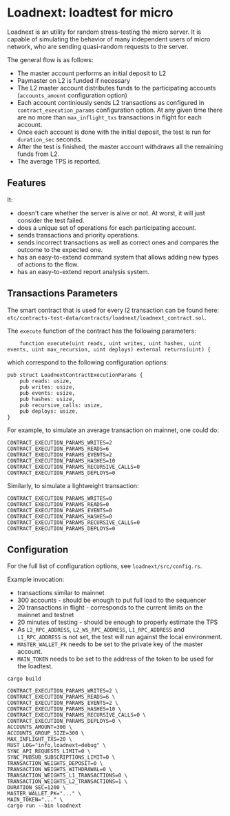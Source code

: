 # Loadnext: loadtest for micro

Loadnext is an utility for random stress-testing the micro server. It is capable of simulating the behavior of many
independent users of micro network, who are sending quasi-random requests to the server.

The general flow is as follows:

- The master account performs an initial deposit to L2
- Paymaster on L2 is funded if necessary
- The L2 master account distributes funds to the participating accounts (`accounts_amount` configuration option)
- Each account continiously sends L2 transactions as configured in `contract_execution_params` configuration option. At
  any given time there are no more than `max_inflight_txs` transactions in flight for each account.
- Once each account is done with the initial deposit, the test is run for `duration_sec` seconds.
- After the test is finished, the master account withdraws all the remaining funds from L2.
- The average TPS is reported.

## Features

It:

- doesn't care whether the server is alive or not. At worst, it will just consider the test failed.
- does a unique set of operations for each participating account.
- sends transactions and priority operations.
- sends incorrect transactions as well as correct ones and compares the outcome to the expected one.
- has an easy-to-extend command system that allows adding new types of actions to the flow.
- has an easy-to-extend report analysis system.

## Transactions Parameters

The smart contract that is used for every l2 transaction can be found here:
`etc/contracts-test-data/contracts/loadnext/loadnext_contract.sol`.

The `execute` function of the contract has the following parameters:

```
    function execute(uint reads, uint writes, uint hashes, uint events, uint max_recursion, uint deploys) external returns(uint) {
```

which correspond to the following configuration options:

```
pub struct LoadnextContractExecutionParams {
    pub reads: usize,
    pub writes: usize,
    pub events: usize,
    pub hashes: usize,
    pub recursive_calls: usize,
    pub deploys: usize,
}
```

For example, to simulate an average transaction on mainnet, one could do:

```
CONTRACT_EXECUTION_PARAMS_WRITES=2
CONTRACT_EXECUTION_PARAMS_READS=6
CONTRACT_EXECUTION_PARAMS_EVENTS=2
CONTRACT_EXECUTION_PARAMS_HASHES=10
CONTRACT_EXECUTION_PARAMS_RECURSIVE_CALLS=0
CONTRACT_EXECUTION_PARAMS_DEPLOYS=0
```

Similarly, to simulate a lightweight transaction:

```
CONTRACT_EXECUTION_PARAMS_WRITES=0
CONTRACT_EXECUTION_PARAMS_READS=0
CONTRACT_EXECUTION_PARAMS_EVENTS=0
CONTRACT_EXECUTION_PARAMS_HASHES=0
CONTRACT_EXECUTION_PARAMS_RECURSIVE_CALLS=0
CONTRACT_EXECUTION_PARAMS_DEPLOYS=0
```

## Configuration

For the full list of configuration options, see `loadnext/src/config.rs`.

Example invocation:

- transactions similar to mainnet
- 300 accounts - should be enough to put full load to the sequencer
- 20 transactions in flight - corresponds to the current limits on the mainnet and testnet
- 20 minutes of testing - should be enough to properly estimate the TPS
- As `L2_RPC_ADDRESS`, `L2_WS_RPC_ADDRESS`, `L1_RPC_ADDRESS` and `L1_RPC_ADDRESS` is not set, the test will run against
  the local environment.
- `MASTER_WALLET_PK` needs to be set to the private key of the master account.
- `MAIN_TOKEN` needs to be set to the address of the token to be used for the loadtest.

```
cargo build

CONTRACT_EXECUTION_PARAMS_WRITES=2 \
CONTRACT_EXECUTION_PARAMS_READS=6 \
CONTRACT_EXECUTION_PARAMS_EVENTS=2 \
CONTRACT_EXECUTION_PARAMS_HASHES=10 \
CONTRACT_EXECUTION_PARAMS_RECURSIVE_CALLS=0 \
CONTRACT_EXECUTION_PARAMS_DEPLOYS=0 \
ACCOUNTS_AMOUNT=300 \
ACCOUNTS_GROUP_SIZE=300 \
MAX_INFLIGHT_TXS=20 \
RUST_LOG="info,loadnext=debug" \
SYNC_API_REQUESTS_LIMIT=0 \
SYNC_PUBSUB_SUBSCRIPTIONS_LIMIT=0 \
TRANSACTION_WEIGHTS_DEPOSIT=0 \
TRANSACTION_WEIGHTS_WITHDRAWAL=0 \
TRANSACTION_WEIGHTS_L1_TRANSACTIONS=0 \
TRANSACTION_WEIGHTS_L2_TRANSACTIONS=1 \
DURATION_SEC=1200 \
MASTER_WALLET_PK="..." \
MAIN_TOKEN="..." \
cargo run --bin loadnext
```
